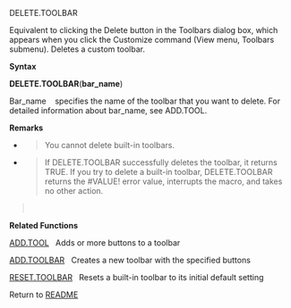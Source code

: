 DELETE.TOOLBAR

Equivalent to clicking the Delete button in the Toolbars dialog box,
which appears when you click the Customize command (View menu, Toolbars
submenu). Deletes a custom toolbar.

**Syntax**

**DELETE.TOOLBAR**(**bar\_name**)

Bar\_name&nbsp;&nbsp;&nbsp;&nbsp;specifies the name of the toolbar that
you want to delete. For detailed information about bar\_name, see
ADD.TOOL.

**Remarks**

  - > You cannot delete built-in toolbars.

  - > If DELETE.TOOLBAR successfully deletes the toolbar, it returns
    > TRUE. If you try to delete a built-in toolbar, DELETE.TOOLBAR
    > returns the \#VALUE\! error value, interrupts the macro, and takes
    > no other action.

> &nbsp;

**Related Functions**

[ADD.TOOL](ADD.TOOL.md)&nbsp;&nbsp;&nbsp;Adds or more buttons to a toolbar

[ADD.TOOLBAR](ADD.TOOLBAR.md)&nbsp;&nbsp;&nbsp;Creates a new toolbar with the specified
buttons

[RESET.TOOLBAR](RESET.TOOLBAR.md)&nbsp;&nbsp;&nbsp;Resets a built-in toolbar to its initial
default setting



Return to [README](README.md)

